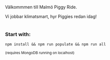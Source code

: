 Välkommmen till Malmö Piggy Ride.

Vi jobbar klimatsmart, hyr Piggies redan idag!  
&nbsp;  
### Start with: 
```
npm install && npm run populate && npm run all
```
<sub>(requires MongoDB running on localhost)</sub>
